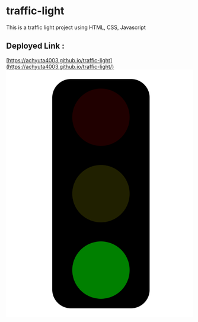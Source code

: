 # traffic-light
This is a traffic light project using HTML, CSS, Javascript
## Deployed Link :  
[https://achyuta4003.github.io/traffic-light](https://achyuta4003.github.io/traffic-light/)
![image](traffic.png)
